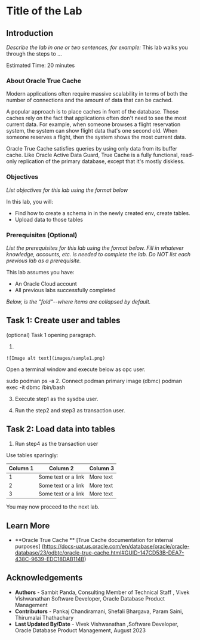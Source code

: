 # Title of the Lab

## Introduction

*Describe the lab in one or two sentences, for example:* This lab walks you through the steps to ...

Estimated Time: 20 minutes

### About Oracle True Cache
Modern applications often require massive scalability in terms of both the number of connections and the amount of data that can be cached.

A popular approach is to place caches in front of the database. Those caches rely on the fact that applications often don't need to see the most current data. For example, when someone browses a flight reservation system, the system can show flight data that's one second old. When someone reserves a flight, then the system shows the most current data.

Oracle True Cache satisfies queries by using only data from its buffer cache. Like Oracle Active Data Guard, True Cache is a fully functional, read-only replication of the primary database, except that it's mostly diskless.

### Objectives

*List objectives for this lab using the format below*

In this lab, you will:
* Find how to create a  schema in in the newly created env, create tables.
* Upload data to those tables

### Prerequisites (Optional)

*List the prerequisites for this lab using the format below. Fill in whatever knowledge, accounts, etc. is needed to complete the lab. Do NOT list each previous lab as a prerequisite.*

This lab assumes you have:
* An Oracle Cloud account
* All previous labs successfully completed


*Below, is the "fold"--where items are collapsed by default.*

## Task 1: Create user and tables

(optional) Task 1 opening paragraph.

1.

	![Image alt text](images/sample1.png)

Open a terminal window and execute below as opc user.

<copy>
sudo podman ps -a
</copy>
2. Connect podman primary image (dbmc)

<copy>
podman exec -it dbmc /bin/bash
</copy>

3. Execute step1 as the sysdba user.

4. Run the step2 and step3 as transaction user.

## Task 2: Load data into tables

1. Run step4 as the transaction user

  Use tables sparingly:

  | Column 1 | Column 2 | Column 3 |
  | --- | --- | --- |
  | 1 | Some text or a link | More text  |
  | 2 |Some text or a link | More text |
  | 3 | Some text or a link | More text |


You may now proceed to the next lab.

## Learn More

-  **Oracle True Cache ** 
[True Cache documentation for internal purposes] (https://docs-uat.us.oracle.com/en/database/oracle/oracle-database/23/odbtc/oracle-true-cache.html#GUID-147CD53B-DEA7-438C-9639-EDC18DAB114B)

## Acknowledgements
* **Authors** - Sambit Panda, Consulting Member of Technical Staff , Vivek Vishwanathan Software Developer, Oracle Database Product Management
* **Contributors** - Pankaj Chandiramani, Shefali Bhargava, Param Saini, Thirumalai Thathachary
* **Last Updated By/Date** - Vivek Vishwanathan ,Software Developer, Oracle Database Product Management, August 2023
